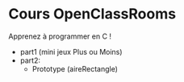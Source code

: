 # Cours OpenClassRooms

Apprenez à programmer en C !
- part1 (mini jeux Plus ou Moins)
- part2:
    - Prototype (aireRectangle)
